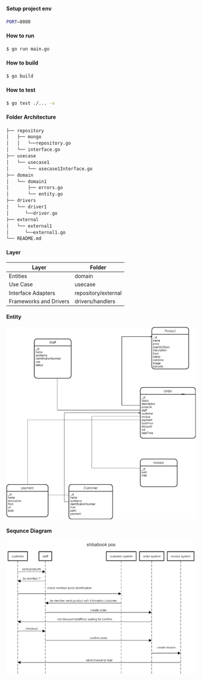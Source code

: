 #### Setup project env

```sh
PORT=8080
```

#### How to run

```bash
$ go run main.go
```

#### How to build

```bash
$ go build
```

#### How to test

```bash
$ go test ./... -v
```

#### Folder Architecture

```sh
├── repository
│   ├── mongo
│   │   └──repository.go
│   └── interface.go
├── usecase
│   └── usecase1
│       └── usecase1Interface.go
├── domain
│   └── domain1
│       ├── errors.go
│       └── entity.go
├── drivers
│   └── driver1
│      └──driver.go
├── external
│   └── external1
│      └──external1.go
└── README.md
```

#### Layer


| Layer | Folder |
| ------ | ------ |
| Entities | domain |
| Use Case | usecase |
| Interface Adapters | repository/external |
| Frameworks and Drivers | drivers/handlers |


#### Entity
![alt text](https://github.com/oommi04/shibabookbacnend/blob/master/entity_schema.jpg?raw=true)

#### Sequnce Diagram
![alt text](https://github.com/oommi04/shibabookbacnend/blob/master/sequnce_diagram.png?raw=true)
